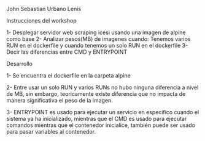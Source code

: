 John Sebastian Urbano Lenis

Instrucciones del workshop

1- Desplegar servidor web scraping icesi usando una imagen de alpine como base
2- Analizar pesos(MB) de imagenes cuando: Tenemos varios RUN en el dockerfile y cuando tenemos un solo RUN en el dockerfile
3- Decir las diferencias entre CMD y ENTRYPOINT

Desarrollo

1- Se encuentra el dockerfile en la carpeta alpine

2- Entre usar un solo RUN y varios RUNs no hubo ninguna diferencia a nivel de MB, sin embargo, teoricamente existe diferencia que no impacta de manera significativa el peso de la imagen. 

3- ENTRYPOINT es usado para ejecutar un servicio en especifico cuando el sistema ya ha inicializado, mientras que el CMD es usado para ejecutar comandos mientras que el contenedor inicialice, también puede ser usado para pasar variables al contenedor.

